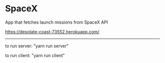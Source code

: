# SpaceX
App that fetches launch missions from SpaceX API


https://desolate-coast-73552.herokuapp.com/

---
to run server: "yarn run server"

to run client: "yarn run client"
